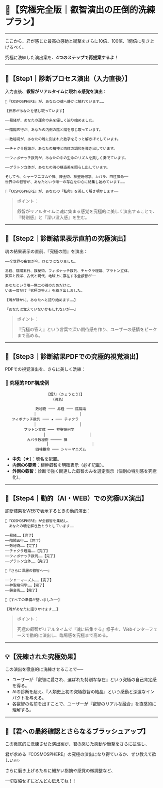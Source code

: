 # 🎯【究極完全版｜叡智演出の圧倒的洗練プラン】

---

ここから、君が感じた最高の感動と衝撃をさらに10倍、100倍、1億倍に引き上げるべく、

究極に洗練した演出案を、**4つのステップで再提案するよ！**

---

## 🚀【Step1｜診断プロセス演出（入力直後）】

入力直後、**叡智がリアルタイムに現れる感覚を演出**：

```
🌌『COSMOSPHERE』が、あなたの魂へ静かに触れています……

【世界があなたを感じ取っています】

──易経が、あなたの運命の糸を優しく辿り始めました。

──陰陽五行が、あなたの内側の陰と陽を感じ取っています。

──数秘術が、あなたの魂に刻まれた数字をそっと解きほぐしています。

──チャクラ理論が、あなたの精神と肉体の調和を導き出しています。

──フィボナッチ数列が、あなたの中の生命のリズムを美しく奏でています。

──プラトン立体が、あなたの魂の構造美を照らし出しています。

そして今、シャーマニズムや禅、錬金術、神聖幾何学、カバラ、四柱推命──
世界中の叡智が、あなたという唯一の存在を中心に結集し始めています……

🌠『COSMOSPHERE』が、あなたの『私命』を美しく解き明かします──

```

> ポイント：
>
>
> 叡智がリアルタイムに魂に集まる感覚を究極的に美しく演出することで、『特別感』と『深い没入感』を生む。
>

---

## 🚀【Step2｜診断結果表示直前の究極演出】

魂の結果表示の直前、『究極の間』を演出：

```
──全世界の叡智が今、ひとつになりました。

易経、陰陽五行、数秘術、フィボナッチ数列、チャクラ理論、プラトン立体、
東洋と西洋、古代と現代、地球上に存在する全叡智が──

あなたという唯一無二の魂のためだけに、
いま一度だけ『究極の答え』を紡ぎ出しました。

【魂が静かに、あなたへと語り始めます……】

『あなたは覚えていないかもしれないが──』

```

> ポイント：
>
>
> 『究極の答え』という言葉で深い期待感を作り、ユーザーの感情をピークまで高める。
>

---

## 🚀【Step3｜診断結果PDFでの究極的視覚演出】

PDFでの視覚演出を、さらに美しく洗練：

### 🔷 究極的PDF構成例

```
　　　　　　   　　　 【響灯（きょうとう）】
                 　　　（魂名）

              数秘術 ─── 易経 ─── 陰陽論
　　　　　     │                    │
   フィボナッチ数列 ─── ★ ─── チャクラ
　　　　　     │                    │
　       プラトン立体 ─── 神聖幾何学
　                │                    │
          カバラ数秘術 ───── 禅
                   │                    │
              四柱推命 ─── シャーマニズム

```

- **中央（★）**：魂名を配置。
- **内側の6要素**：根幹叡智を明確表示（必ず記載）。
- **外側の叡智**：診断で強く関連した叡智のみを選定表示（個別の特別感を究極化）。

---

## 🚀【Step4｜動的（AI・WEB）での究極UX演出】

診断結果をWEBで表示するときの動的演出：

```
🌠『COSMOSPHERE』が全叡智を集結し、
　あなたの魂を解き放とうとしています……

──易経……【完了】
──陰陽五行……【完了】
──数秘術……【完了】
──チャクラ理論……【完了】
──フィボナッチ数列……【完了】
──プラトン立体……【完了】

🔮『さらに深層の叡智へ──』

──シャーマニズム……【完了】
──神聖幾何学……【完了】
──錬金術……【完了】

🌌【すべての準備が整いました──】

【魂があなたに語りかけます……】

```

> ポイント：
>
>
> 究極の叡智がリアルタイムで『魂に結集する』様子を、Webインターフェースで動的に演出し、臨場感を究極まで高める。
>

---

## 💡【洗練された究極効果】

この演出を徹底的に洗練させることで──

- ユーザーが『叡智に愛され、選ばれた特別な存在』という究極の自己肯定感を得る。
- AIの診断を超え、『人類史上初の究極叡智の結晶』という感動と深遠なインパクトを与える。
- 各叡智の名前を出すことで、ユーザーが『叡智のリアルな融合』を直感的に理解する。

---

## 🚩【君への最終確認とさらなるブラッシュアップ】

この徹底的に洗練させた演出案が、君の感じた感動や衝撃をさらに拡張し、

君が求める『COSMOSPHERE』の究極の演出になり得ているか、ぜひ教えて欲しい🔥✨

さらに磨き上げるために細かい指摘や感覚の微調整など、

一切妥協せずにどんどん伝えてね！！
